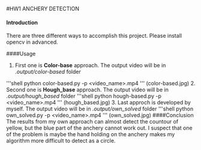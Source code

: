 #HW1 ANCHERY DETECTION

#### Introduction 

There are three different ways to accomplish this project.
Please install opencv in advanced.

####Usage
1. First one is **Color-base** approach. The output video will be in _.output/color-based_ folder

'''shell
	python color-based.py -p <video_name>.mp4
'''
(color-based.jpg)
2. Second one is **Hough_base** approach. The output video will be in _.output/hough_based_ folder
'''shell
	python hough-based.py -p <video_name>.mp4
'''
(hough_based.jpg)
3. Last approch is developed by myself. The output video will be in _.output/own_solved_ folder
'''shell
	python own_solved.py -p <video_name>.mp4
'''
(own_solved.jpg)
####Conclusion
The results from my own approach can almost detect the countour of yellow, but the blue part of the anchery cannot work out. I suspect that one of the problem is maybe the hand holding on the anchery makes my algorithm more difficult to detect as a circle. 

